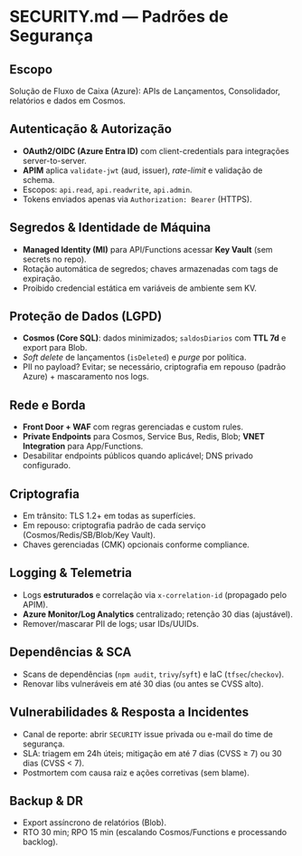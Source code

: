 # SECURITY.md — Padrões de Segurança

## Escopo
Solução de Fluxo de Caixa (Azure): APIs de Lançamentos, Consolidador, relatórios e dados em Cosmos.

## Autenticação & Autorização
- **OAuth2/OIDC (Azure Entra ID)** com client-credentials para integrações server-to-server.
- **APIM** aplica `validate-jwt` (aud, issuer), *rate-limit* e validação de schema.
- Escopos: `api.read`, `api.readwrite`, `api.admin`.
- Tokens enviados apenas via `Authorization: Bearer` (HTTPS).

## Segredos & Identidade de Máquina
- **Managed Identity (MI)** para API/Functions acessar **Key Vault** (sem secrets no repo).
- Rotação automática de segredos; chaves armazenadas com tags de expiração.
- Proibido credencial estática em variáveis de ambiente sem KV.

## Proteção de Dados (LGPD)
- **Cosmos (Core SQL)**: dados minimizados; `saldosDiarios` com **TTL 7d** e export para Blob.
- *Soft delete* de lançamentos (`isDeleted`) e *purge* por política.
- PII no payload? Evitar; se necessário, criptografia em repouso (padrão Azure) + mascaramento nos logs.

## Rede e Borda
- **Front Door + WAF** com regras gerenciadas e custom rules.
- **Private Endpoints** para Cosmos, Service Bus, Redis, Blob; **VNET Integration** para App/Functions.
- Desabilitar endpoints públicos quando aplicável; DNS privado configurado.

## Criptografia
- Em trânsito: TLS 1.2+ em todas as superfícies.
- Em repouso: criptografia padrão de cada serviço (Cosmos/Redis/SB/Blob/Key Vault).
- Chaves gerenciadas (CMK) opcionais conforme compliance.

## Logging & Telemetria
- Logs **estruturados** e correlação via `x-correlation-id` (propagado pelo APIM).
- **Azure Monitor/Log Analytics** centralizado; retenção 30 dias (ajustável).
- Remover/mascarar PII de logs; usar IDs/UUIDs.

## Dependências & SCA
- Scans de dependências (`npm audit`, `trivy`/`syft`) e IaC (`tfsec`/`checkov`).
- Renovar libs vulneráveis em até 30 dias (ou antes se CVSS alto).

## Vulnerabilidades & Resposta a Incidentes
- Canal de reporte: abrir `SECURITY` issue privada ou e-mail do time de segurança.
- SLA: triagem em 24h úteis; mitigação em até 7 dias (CVSS ≥ 7) ou 30 dias (CVSS < 7).
- Postmortem com causa raiz e ações corretivas (sem blame).

## Backup & DR
- Export assíncrono de relatórios (Blob).
- RTO 30 min; RPO 15 min (escalando Cosmos/Functions e processando backlog).
